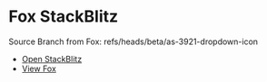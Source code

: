 # Fox StackBlitz

Source Branch from Fox: refs/heads/beta/as-3921-dropdown-icon

- [Open StackBlitz](https://stackblitz.com/github/assecosolutions/fox-stackblitz/tree/a01d5df53741ce08aaabe15aee0171786ef8a959?terminal=start)
- [View Fox](https://github.com/assecosolutions/fox/tree/e3a9be701210a9e5b30721cc7221cd27e296855a)
